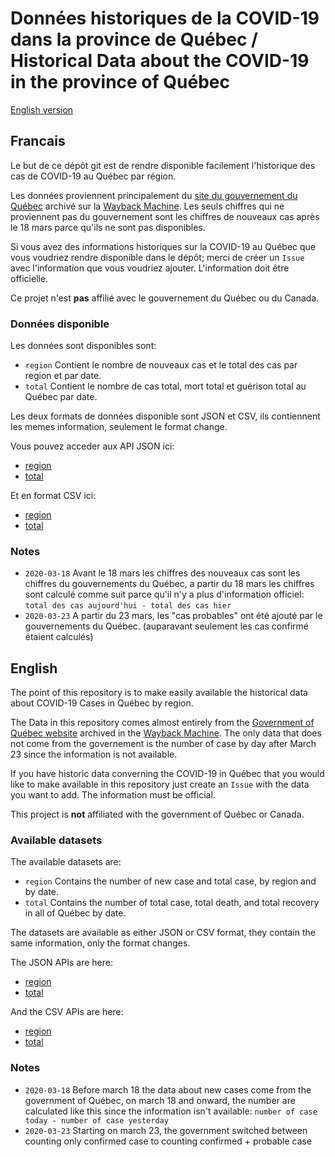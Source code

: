 # Données historiques de la COVID-19 dans la province de Québec / Historical Data about the COVID-19 in the province of Québec

[English version](#English)

## Francais

Le but de ce dépôt git est de rendre disponible facilement l'historique des cas de COVID-19 au Québec par région.

Les données proviennent principalement du [site du gouvernement du Québec](https://www.quebec.ca/sante/problemes-de-sante/a-z/coronavirus-2019/situation-coronavirus-quebec/) archivé sur la [Wayback Machine](https://web.archive.org/web/*/https://www.quebec.ca/sante/problemes-de-sante/a-z/coronavirus-2019/).
Les seuls chiffres qui ne proviennent pas du gouvernement sont les chiffres de nouveaux cas après le 18 mars parce qu'ils ne sont pas disponibles.

Si vous avez des informations historiques sur la COVID-19 au Québec que vous voudriez rendre disponible dans le dépôt; merci de créer un `Issue` avec l'information que vous voudriez ajouter. L'information doit être officielle.

Ce projet n'est **pas** affilié avec le gouvernement du Québec ou du Canada.

### Données disponible

Les données sont disponibles sont:
- `region` Contient le nombre de nouveaux cas et le total des cas par region et par date.
- `total` Contient le nombre de cas total, mort total et guérison total au Québec par date.

Les deux formats de données disponible sont JSON et CSV, ils contiennent les memes information, seulement le format change.

Vous pouvez acceder aux API JSON ici:
- [region](https://pboardman.github.io/covid19-data-quebec/json/region.json)
- [total](https://pboardman.github.io/covid19-data-quebec/json/total.json)

Et en format CSV ici:
- [region](https://pboardman.github.io/covid19-data-quebec/csv/region.csv)
- [total](https://pboardman.github.io/covid19-data-quebec/csv/total.csv)


### Notes

- `2020-03-18` Avant le 18 mars les chiffres des nouveaux cas sont les chiffres du gouvernements du Québec, a partir du 18 mars les chiffres sont calculé comme suit parce qu'il n'y a plus d'information officiel: `total des cas aujourd'hui - total des cas hier`
- `2020-03-23` A partir du 23 mars, les "cas probables" ont été ajouté par le gouvernements du Québec. (auparavant seulement les cas confirmé étaient calculés)

## English

The point of this repository is to make easily available the historical data about COVID-19 Cases in Québec by region.

The Data in this repository comes almost entirely from the [Government of Québec website](https://www.quebec.ca/sante/problemes-de-sante/a-z/coronavirus-2019/situation-coronavirus-quebec/) archived in the [Wayback Machine](https://web.archive.org/web/*/https://www.quebec.ca/sante/problemes-de-sante/a-z/coronavirus-2019/). The only data that does not come from the governement is the number of case by day after March 23 since the information is not available.

If you have historic data converning the COVID-19 in Québec that you would like to make available in this repository just create an `Issue` with the data you want to add. The information must be official.

This project is **not** affiliated with the government of Québec or Canada.

### Available datasets

The available datasets are:
- `region` Contains the number of new case and total case, by region and by date.
- `total` Contains the number of total case, total death, and total recovery in all of Québec by date.

The datasets are available as either JSON or CSV format, they contain the same information, only the format changes.

The JSON APIs are here:
- [region](https://pboardman.github.io/covid19-data-quebec/json/region.json)
- [total](https://pboardman.github.io/covid19-data-quebec/json/total.json)

And the CSV APIs are here:
- [region](https://pboardman.github.io/covid19-data-quebec/csv/region.csv)
- [total](https://pboardman.github.io/covid19-data-quebec/csv/total.csv)


### Notes

- `2020-03-18` Before march 18 the data about new cases come from the government of Québec, on march 18 and onward, the number are calculated like this since the information isn't available: `number of case today - number of case yesterday`
- `2020-03-23` Starting on march 23, the government switched between counting only confirmed case to counting confirmed + probable case